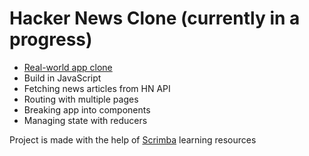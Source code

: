 # Hacker News Clone (currently in a progress)

* [Real-world app clone](https://news.ycombinator.com/)
* Build in JavaScript
* Fetching news articles from HN API
* Routing with multiple pages
* Breaking app into components
* Managing state with reducers 


Project is made with the help of [Scrimba](https://scrimba.com/allcourses) learning resources
